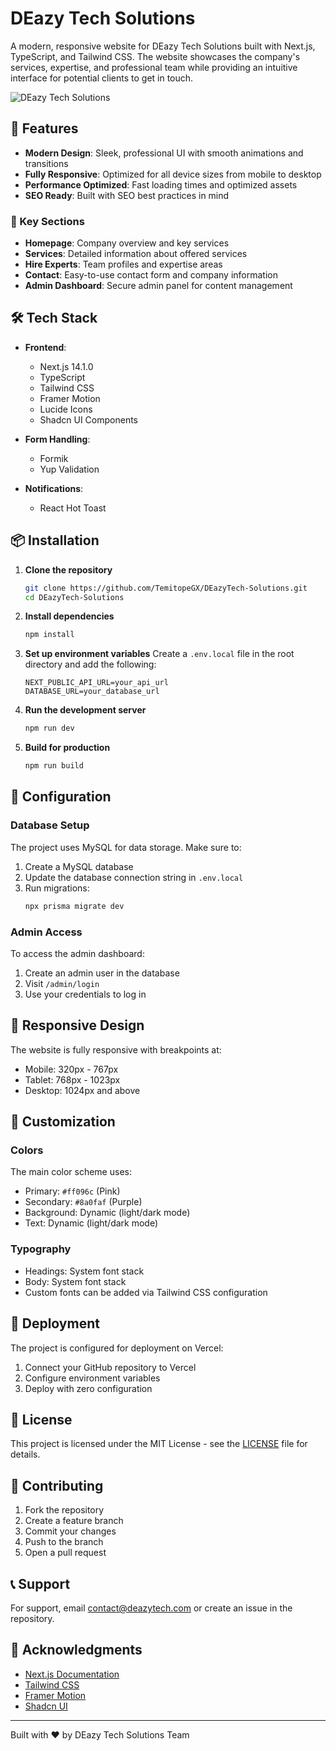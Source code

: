 # DEazy Tech Solutions

A modern, responsive website for DEazy Tech Solutions built with Next.js, TypeScript, and Tailwind CSS. The website showcases the company's services, expertise, and professional team while providing an intuitive interface for potential clients to get in touch.

![DEazy Tech Solutions](public/images/preview.png)

## 🚀 Features

- **Modern Design**: Sleek, professional UI with smooth animations and transitions
- **Fully Responsive**: Optimized for all device sizes from mobile to desktop
- **Performance Optimized**: Fast loading times and optimized assets
- **SEO Ready**: Built with SEO best practices in mind

### 🎯 Key Sections

- **Homepage**: Company overview and key services
- **Services**: Detailed information about offered services
- **Hire Experts**: Team profiles and expertise areas
- **Contact**: Easy-to-use contact form and company information
- **Admin Dashboard**: Secure admin panel for content management

## 🛠️ Tech Stack

- **Frontend**:

  - Next.js 14.1.0
  - TypeScript
  - Tailwind CSS
  - Framer Motion
  - Lucide Icons
  - Shadcn UI Components

- **Form Handling**:

  - Formik
  - Yup Validation

- **Notifications**:
  - React Hot Toast

## 📦 Installation

1. **Clone the repository**

   ```bash
   git clone https://github.com/TemitopeGX/DEazyTech-Solutions.git
   cd DEazyTech-Solutions
   ```

2. **Install dependencies**

   ```bash
   npm install
   ```

3. **Set up environment variables**
   Create a `.env.local` file in the root directory and add the following:

   ```env
   NEXT_PUBLIC_API_URL=your_api_url
   DATABASE_URL=your_database_url
   ```

4. **Run the development server**

   ```bash
   npm run dev
   ```

5. **Build for production**
   ```bash
   npm run build
   ```

## 🔧 Configuration

### Database Setup

The project uses MySQL for data storage. Make sure to:

1. Create a MySQL database
2. Update the database connection string in `.env.local`
3. Run migrations:
   ```bash
   npx prisma migrate dev
   ```

### Admin Access

To access the admin dashboard:

1. Create an admin user in the database
2. Visit `/admin/login`
3. Use your credentials to log in

## 📱 Responsive Design

The website is fully responsive with breakpoints at:

- Mobile: 320px - 767px
- Tablet: 768px - 1023px
- Desktop: 1024px and above

## 🎨 Customization

### Colors

The main color scheme uses:

- Primary: `#ff096c` (Pink)
- Secondary: `#8a0faf` (Purple)
- Background: Dynamic (light/dark mode)
- Text: Dynamic (light/dark mode)

### Typography

- Headings: System font stack
- Body: System font stack
- Custom fonts can be added via Tailwind CSS configuration

## 🚀 Deployment

The project is configured for deployment on Vercel:

1. Connect your GitHub repository to Vercel
2. Configure environment variables
3. Deploy with zero configuration

## 📄 License

This project is licensed under the MIT License - see the [LICENSE](LICENSE) file for details.

## 👥 Contributing

1. Fork the repository
2. Create a feature branch
3. Commit your changes
4. Push to the branch
5. Open a pull request

## 📞 Support

For support, email contact@deazytech.com or create an issue in the repository.

## 🙏 Acknowledgments

- [Next.js Documentation](https://nextjs.org/docs)
- [Tailwind CSS](https://tailwindcss.com)
- [Framer Motion](https://www.framer.com/motion)
- [Shadcn UI](https://ui.shadcn.com)

---

Built with ❤️ by DEazy Tech Solutions Team
